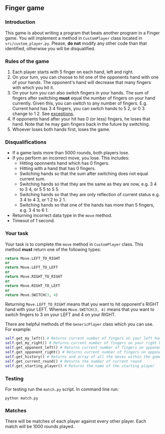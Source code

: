 ## Finger game

### Introduction
This game is about writing a program that beats another program in a Finger game. You will implement a method in `CustomPlayer` class located in `src/custom_player.py`. Please, **do not** modify any other code than that identified, otherwise you will be disqualified.

### Rules of the game
1) Each player starts with 5 finger on each hand, left and right.
2) On your turn, you can choose to hit one of the opponents hand with one of your hands. The opponent's hand will decrease that many fingers with which you hit it.
3) On your turn you can also switch fingers in your hands. The sum of fingers after switching **must** equal the number of fingers on your hand currently. Given this, you can switch to any number of fingers. E.g. Current hand has 3 4 fingers, you can switch hands to 5 2, or 0 3 change to 1 2. See [exceptions](#disqualifications).
4) If opponents hand after your hit has 0 (or less) fingers, he loses that hand. Note that he may gain fingers back in the future by switching.
5) Whoever loses both hands first, loses the game.

### Disqualifications
- If a game lasts more than 5000 rounds, both players lose.
- If you perform an incorrect move, you lose. This includes:
    - Hitting oponnents hand which has 0 fingers.
    - Hitting with a hand that has 0 fingers.
    - Switching hands so that the sum after switching does not equal current sum.
    - Switching hands so that they are the same as they are now, e.g. 3 4 to 3 4, or 5 5 to 5 5.
    - Switching hands so that they are only reflection of current status e.g. 3 4 to 4 3, or 1 2 to 2 1.
    - Switching hands so that one of the hands has more than 5 fingers, e.g. 3 4 to 6 1.
- Returning incorrect data type in the `move` method.
- Timeout of 1 second.

### Your task
Your task is to complete the `move` method in `CustomPlayer` class. This method **must** return one of the following types:
```python
return Move.LEFT_TO_RIGHT
or
return Move.LEFT_TO_LEFT
or
return Move.RIGHT_TO_RIGHT
or
return Move.RIGHT_TO_LEFT
or
return Move.SWITCH(3, 4)
```
Returning `Move.LEFT_TO_RIGHT` means that you want to hit opponent's RIGHT hand with your LEFT.
Whereas `Move.SWITCH(3, 4)` means that you want to switch fingers to 3 on your LEFT and 4 on your RIGHT.

There are helpful methods of the `GenericPlayer` class which you can use. For example:

```python
self.get_my_left() # Returns current number of fingers on your left hand
self.get_my_right() # Returns current number of fingers on your right hand
self.get_opponent_left() # Returns current number of fingers on opponents left hand
self.get_opponent_right() # Returns current number of fingers on opponents right hand
self.get_history() # Returns and array of all the moves within the game.
self.get_current_round() # Returns the number of current round
self.get_starting_player() # Returns the name of the starting player
```

### Testing
For testing run the `match.py` script. In command line run:

```
python match.py
```

### Matches
There will be matches of each player against every other player. Each match will be 1000 rounds played. 
